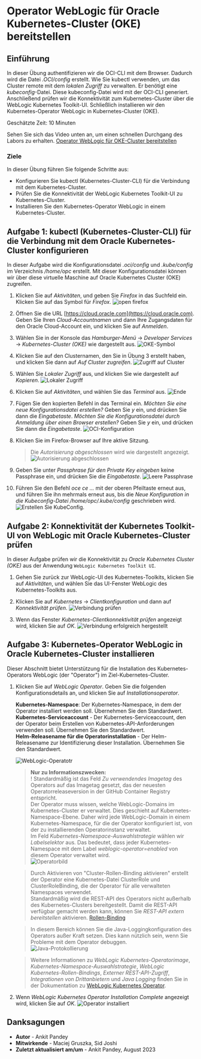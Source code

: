 # Operator WebLogic für Oracle Kubernetes-Cluster (OKE) bereitstellen

## Einführung

In dieser Übung authentifizieren wir die OCI-CLI mit dem Browser. Dadurch wird die Datei _.OCI/config_ erstellt. Wie Sie kubectl verwenden, um das Cluster remote mit dem _lokalen Zugriff_ zu verwalten. Er benötigt eine _kubeconfig_\-Datei. Diese kubeconfig-Datei wird mit der OCI-CLI generiert. Anschließend prüfen wir die Konnektivität zum Kubernetes-Cluster über die WebLogic Kubernetes Toolkit-UI. Schließlich installieren wir den Kubernetes-Operator WebLogic in Kubernetes-Cluster (OKE).

Geschätzte Zeit: 10 Minuten

Sehen Sie sich das Video unten an, um einen schnellen Durchgang des Labors zu erhalten. [Operator WebLogic für OKE-Cluster bereitstellen](videohub:1_0itbllhe)

### Ziele

In dieser Übung führen Sie folgende Schritte aus:

*   Konfigurieren Sie kubectl (Kubernetes-Cluster-CLI) für die Verbindung mit dem Kubernetes-Cluster.
*   Prüfen Sie die Konnektivität der WebLogic Kubernetes Toolkit-UI zu Kubernetes-Cluster.
*   Installieren Sie den Kubernetes-Operator WebLogic in einem Kubernetes-Cluster.

## Aufgabe 1: kubectl (Kubernetes-Cluster-CLI) für die Verbindung mit dem Oracle Kubernetes-Cluster konfigurieren

In dieser Aufgabe wird die Konfigurationsdatei _.oci/config_ und _.kube/config_ im Verzeichnis _/home/opc_ erstellt. Mit dieser Konfigurationsdatei können wir über diese virtuelle Maschine auf Oracle Kubernetes Cluster (OKE) zugreifen.

1.  Klicken Sie auf _Aktivitäten_, und geben Sie _Firefox_ in das Suchfeld ein. Klicken Sie auf das Symbol für _Firefox_. ![open firefox](images/open-firefox.png)
    
2.  Öffnen Sie die URL [https://cloud.oracle.com](https://cloud.oracle.com). Geben Sie Ihren _Cloud-Accountnamen_ und dann Ihre Zugangsdaten für den Oracle Cloud-Account ein, und klicken Sie auf _Anmelden_.
    
3.  Wählen Sie in der Konsole das _Hamburger-Menü_ -> _Developer Services_ -> _Kubernetes-Cluster (OKE)_ wie dargestellt aus. ![OKE-Symbol](images/oke-icon.png)
    
4.  Klicken Sie auf den Clusternamen, den Sie in Übung 3 erstellt haben, und klicken Sie dann auf _Auf Cluster zugreifen_. ![Zugriff auf Cluster](images/access-cluster.png)
    
5.  Wählen Sie _Lokaler Zugriff_ aus, und klicken Sie wie dargestellt auf _Kopieren_. ![Lokaler Zugriff](images/local-access.png)
    
6.  Klicken Sie auf _Aktivitäten_, und wählen Sie das _Terminal_ aus. ![Ende](images/click-terminal.png)
    
7.  Fügen Sie den kopierten Befehl in das Terminal ein. _Möchten Sie eine neue Konfigurationsdatei erstellen?_ Geben Sie _y_ ein, und drücken Sie dann die _Eingabetaste_. _Möchten Sie die Konfigurationsdatei durch Anmeldung über einen Browser erstellen?_ Geben Sie _y_ ein, und drücken Sie dann die _Eingabetaste_. ![OCI-Konfiguration](images/oci-config.png)
    
8.  Klicken Sie im Firefox-Browser auf Ihre aktive Sitzung.
    
    > Die _Autorisierung abgeschlossen_ wird wie dargestellt angezeigt. ![Autorisierung abgeschlossen](images/authorization-complete.png)
    
9.  Geben Sie unter _Passphrase für den Private Key eingeben_ keine Passphrase ein, und drücken Sie die _Eingabetaste_. ![Leere Passphrase](images/empty-passphrase.png)
    
10.  Führen Sie den Befehl _oce ce ..._ mit der oberen Pfeiltaste erneut aus, und führen Sie ihn mehrmals erneut aus, bis die _Neue Konfiguration in die Kubeconfig-Datei /home/opc/.kube/config_ geschrieben wird. ![Erstellen Sie KubeConfig.](images/create-kubeconfig.png)
    

## Aufgabe 2: Konnektivität der Kubernetes Toolkit-UI von WebLogic mit Oracle Kubernetes-Cluster prüfen

In dieser Aufgabe prüfen wir die Konnektivität zu _Oracle Kubernetes Cluster (OKE)_ aus der Anwendung `WebLogic Kubernetes Toolkit UI`.

1.  Gehen Sie zurück zur WebLogic-UI des Kubernetes-Toolkits, klicken Sie auf _Aktivitäten_, und wählen Sie das UI-Fenster WebLogic des Kubernetes-Toolkits aus.
    
2.  Klicken Sie auf _Kubernetes_ -> _Clientkonfiguration_ und dann auf _Konnektivität prüfen_. ![Verbindung prüfen](images/verify-connectivity.png)
    
3.  Wenn das Fenster _Kubernetes-Clientkonnektivität prüfen_ angezeigt wird, klicken Sie auf _OK_. ![Verbindung erfolgreich hergestellt](images/successfully-connected.png)
    

## Aufgabe 3: Kubernetes-Operator WebLogic in Oracle Kubernetes-Cluster installieren

Dieser Abschnitt bietet Unterstützung für die Installation des Kubernetes-Operators WebLogic (der "Operator") im Ziel-Kubernetes-Cluster.

1.  Klicken Sie auf _WebLogic Operator_. Geben Sie die folgenden Konfigurationsdetails an, und klicken Sie auf _Installationsoperator_.
    
    **Kubernetes-Namespace**: Der Kubernetes-Namespace, in dem der Operator installiert werden soll. Übernehmen Sie den Standardwert.  
    **Kubernetes-Serviceaccount** - Der Kubernetes-Serviceaccount, den der Operator beim Erstellen von Kubernetes-API-Anforderungen verwenden soll. Übernehmen Sie den Standardwert.  
    **Helm-Releasename für die Operatorinstallation** - Der Helm-Releasename zur Identifizierung dieser Installation. Übernehmen Sie den Standardwert.  
    
    ![WebLogic-Operatotr](images/weblogic-operator.png)
    
    > **Nur zu Informationszwecken:**  
    > ! Standardmäßig ist das Feld _Zu verwendendes Imagetag_ des Operators auf das Imagetag gesetzt, das der neuesten Operatorreleaseversion in der GitHub Container Registry entspricht.  
    > Der Operator muss wissen, welche WebLogic-Domains im Kubernetes-Cluster er verwaltet. Dies geschieht auf Kubernetes-Namespace-Ebene. Daher wird jede WebLogic-Domain in einem Kubernetes-Namespace, für die der Operator konfiguriert ist, von der zu installierenden Operatorinstanz verwaltet.  
    > Im Feld _Kubernetes-Namespace-Auswahlstrategie_ wählen wir _Labelselektor_ aus. Das bedeutet, dass jeder Kubernetes-Namespace mit dem Label _weblogic-operator=enabled_ von diesem Operator verwaltet wird.  
    > ![Operatorbild](images/operator-image.png)
    
    > Durch Aktivieren von "Cluster-Rollen-Binding aktivieren" erstellt der Operator eine Kubernetes-Datei ClusterRole und ClusterRoleBinding, die der Operator für alle verwalteten Namespaces verwendet.  
    > Standardmäßig wird die REST-API des Operators nicht außerhalb des Kubernetes-Clusters bereitgestellt. Damit die REST-API verfügbar gemacht werden kann, können Sie _REST-API extern bereitstellen_ aktivieren. [Rollen-Binding](images/role-binding.png)  
    
    > In diesem Bereich können Sie die Java-Loggingkonfiguration des Operators außer Kraft setzen. Dies kann nützlich sein, wenn Sie Probleme mit dem Operator debuggen.  
    > ![Java-Protokollierung](images/java-logging.png)  
    
    > Weitere Informationen zu _WebLogic Kubernetes-Operatorimage_, _Kubernetes-Namespace-Auswahlstrategie_, _WebLogic Kubernetes-Rollen-Bindings_, _Externer REST-API-Zugriff_, _Integrationen von Drittanbietern_ und _Java Logging_ finden Sie in der Dokumentation zu [WebLogic Kubernetes Operator](https://oracle.github.io/weblogic-toolkit-ui/navigate/kubernetes/k8s-wko/).
    
2.  Wenn _WebLogic Kubernetes Operator Installation Complete_ angezeigt wird, klicken Sie auf _OK_. ![Operator installiert](images/operator-installed.png)
    

## Danksagungen

*   **Autor** - Ankit Pandey
*   **Mitwirkende** - Maciej Gruszka, Sid Joshi
*   **Zuletzt aktualisiert am/um** - Ankit Pandey, August 2023